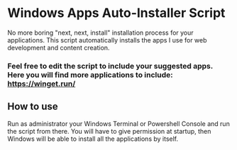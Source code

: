# Windows Apps Auto-Installer Script

No more boring "next, next, install" installation process for your applications. This script automatically installs the apps I use for web development and content creation.

### Feel free to edit the script to include your suggested apps. Here you will find more applications to include: https://winget.run/


## How to use
Run as administrator your Windows Terminal or Powershell Console and run the script from there. You will have to give permission at startup, then Windows will be able to install all the applications by itself.

